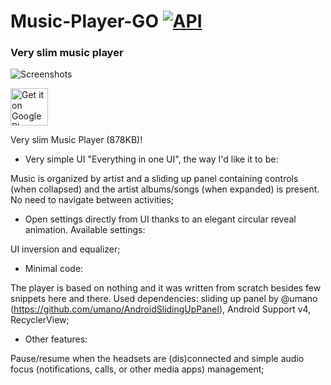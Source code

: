 # Music-Player-GO  [![API](https://img.shields.io/badge/API-24%2B-blue.svg?style=social)](https://android-arsenal.com/api?level=24)



### Very slim music player

![Screenshots](https://i.imgur.com/uWzasf0.png)

<a href="https://play.google.com/apps/testing/com.iven.musicplayergo" target="_blank">
  <img alt="Get it on Google Play"
       src="https://play.google.com/intl/en_us/badges/images/generic/en-play-badge.png" height="60"/>
</a>


Very slim Music Player (878KB)!

- Very simple UI "Everything in one UI", the way I'd like it to be:

Music is organized by artist and a sliding up panel containing controls (when collapsed) and the artist albums/songs (when expanded) is present.  No need to navigate between activities;

-  Open settings directly from UI thanks to an elegant circular reveal animation. Available settings: 

UI inversion and equalizer;

- Minimal code:

The player is based on nothing and it was written from scratch besides few snippets here and there. 
Used dependencies: sliding up panel by @umano (https://github.com/umano/AndroidSlidingUpPanel), Android Support v4, RecyclerView;

- Other features: 

Pause/resume when the headsets are (dis)connected and simple audio focus (notifications, calls, or other media apps) management;
